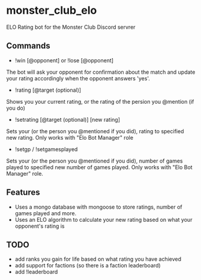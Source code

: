 # monster_club_elo
ELO Rating bot for the Monster Club Discord servrer

## Commands
- !win [@opponent] or !lose [@opponent]

The bot will ask your opponent for confirmation about the match and update your rating accordingly when the opponent answers 'yes'.

- !rating [@target (optional)]

Shows you your current rating, or the rating of the persion you @mention (if you do)

- !setrating [@target (optional)] [new rating]

Sets your (or the person you @mentioned if you did), rating to specified new rating. Only works with "Elo Bot Manager" role

- !setgp / !setgamesplayed

Sets your (or the person you @mentioned if you did), number of games played to specified new number of games played. Only works with "Elo Bot Manager" role.

## Features

- Uses a mongo database with mongoose to store ratings, number of games played and more.
- Uses an ELO algorithm to calculate your new rating based on what your opponent's rating is

## TODO
- add ranks you gain for life based on what rating you have achieved
- add support for factions (so there is a faction leaderboard)
- add !leaderboard
